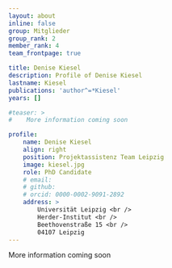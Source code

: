 ```yaml
---
layout: about
inline: false
group: Mitglieder
group_rank: 2
member_rank: 4
team_frontpage: true

title: Denise Kiesel
description: Profile of Denise Kiesel
lastname: Kiesel
publications: 'author^=*Kiesel'
years: []

#teaser: >
#    More information coming soon

profile:
    name: Denise Kiesel
    align: right
    position: Projektassistenz Team Leipzig
    image: kiesel.jpg
    role: PhD Candidate
    # email:
    # github:
    # orcid: 0000-0002-9091-2892
    address: >
        Universität Leipzig <br />
        Herder-Institut <br />
        Beethovenstraße 15 <br />
        04107 Leipzig
---
```


More information coming soon
